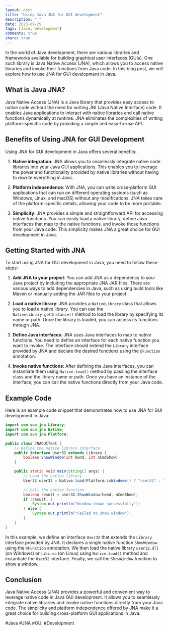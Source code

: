 ```yaml
---
layout: post
title: "Using Java JNA for GUI development"
description: " "
date: 2023-09-29
tags: [Java, Development]
comments: true
share: true
---
```


In the world of Java development, there are various libraries and frameworks available for building graphical user interfaces (GUIs). One such library is Java Native Access (JNA), which allows you to access native libraries and invoke their functions from Java code. In this blog post, we will explore how to use JNA for GUI development in Java.

## What is Java JNA?

Java Native Access (JNA) is a Java library that provides easy access to native code without the need for writing JNI (Java Native Interface) code. It enables Java applications to interact with native libraries and call native functions dynamically at runtime. JNA eliminates the complexities of writing platform-specific code by providing a simple and easy-to-use API.

## Benefits of Using JNA for GUI Development

Using JNA for GUI development in Java offers several benefits:

1. **Native integration**: JNA allows you to seamlessly integrate native code libraries into your Java GUI applications. This enables you to leverage the power and functionality provided by native libraries without having to rewrite everything in Java.

2. **Platform independence**: With JNA, you can write cross-platform GUI applications that can run on different operating systems (such as Windows, Linux, and macOS) without any modifications. JNA takes care of the platform-specific details, allowing your code to be more portable.

3. **Simplicity**: JNA provides a simple and straightforward API for accessing native functions. You can easily load a native library, define Java interfaces that map to the native functions, and invoke those functions from your Java code. This simplicity makes JNA a great choice for GUI development in Java.

## Getting Started with JNA

To start using JNA for GUI development in Java, you need to follow these steps:

1. **Add JNA to your project**: You can add JNA as a dependency to your Java project by including the appropriate JNA JAR files. There are various ways to add dependencies in Java, such as using build tools like Maven or manually adding the JAR files to your project.

2. **Load a native library**: JNA provides a `NativeLibrary` class that allows you to load a native library. You can use the `NativeLibrary.getInstance()` method to load the library by specifying its name or path. Once the library is loaded, you can access its functions through JNA.

3. **Define Java interfaces**: JNA uses Java interfaces to map to native functions. You need to define an interface for each native function you want to invoke. The interface should extend the `Library` interface provided by JNA and declare the desired functions using the `@Function` annotation.

4. **Invoke native functions**: After defining the Java interfaces, you can instantiate them using `Native.load()` method by passing the interface class and the library name or path. Once you have an instance of the interface, you can call the native functions directly from your Java code.

## Example Code

Here is an example code snippet that demonstrates how to use JNA for GUI development in Java:

```java
import com.sun.jna.Library;
import com.sun.jna.Native;
import com.sun.jna.Platform;

public class JNAGUITest {
    // Define the native library interface
    public interface User32 extends Library {
        boolean ShowWindow(int hwnd, int nCmdShow);
    }

    public static void main(String[] args) {
        // Load the native library
        User32 user32 = Native.load(Platform.isWindows() ? "user32" : "c", User32.class);

        // Call the native function
        boolean result = user32.ShowWindow(hwnd, nCmdShow);
        if (result) {
            System.out.println("Window shown successfully");
        } else {
            System.out.println("Failed to show window");
        }
    }
}
```

In this example, we define an interface `User32` that extends the `Library` interface provided by JNA. It declares a single native function `ShowWindow` using the `@Function` annotation. We then load the native library `user32.dll` (on Windows) or `libc.so` (on Linux) using `Native.load()` method and instantiate the `User32` interface. Finally, we call the `ShowWindow` function to show a window.

## Conclusion

Java Native Access (JNA) provides a powerful and convenient way to leverage native code in Java GUI development. It allows you to seamlessly integrate native libraries and invoke native functions directly from your Java code. The simplicity and platform independence offered by JNA make it a great choice for building cross-platform GUI applications in Java.

#Java #JNA #GUI #Development